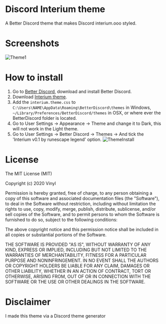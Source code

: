 # Discord Interium theme
A Better Discord theme that makes Discord interium.ooo styled.

# Screenshots
![Theme1](https://a.pomf.cat/qfnylb.PNG)

# How to install
1. Go to [Better Discord](https://betterdiscord.net/home/), download and install Better Discord.
2. Download [Interium theme](https://github.com/vinyl420/discord-interium-theme/releases/download/0.2.1/interium.theme.css).
3. Add the ```interium.theme.css``` to ```C:\Users\NAME\AppData\Roaming\BetterDiscord\themes``` in Windows, ```~/Library/Preferences/BetterDiscord/themes``` in OSX, or where ever the BetterDiscord folder is located.
4. Go to User Settings -> Appearance -> Theme and change it to Dark, this will not work in the Light theme.
5. Go to User Settings -> Better Discord -> Themes -> And tick the 'Interium v0.1 by runescape legend' option.
![ThemeInstall](https://a.pomf.cat/iiqjcp.PNG)

# License

The MIT License (MIT)

Copyright (c) 2020 Vinyl

Permission is hereby granted, free of charge, to any person obtaining a copy
of this software and associated documentation files (the "Software"), to deal
in the Software without restriction, including without limitation the rights
to use, copy, modify, merge, publish, distribute, sublicense, and/or sell
copies of the Software, and to permit persons to whom the Software is
furnished to do so, subject to the following conditions:

The above copyright notice and this permission notice shall be included in all
copies or substantial portions of the Software.

THE SOFTWARE IS PROVIDED "AS IS", WITHOUT WARRANTY OF ANY KIND, EXPRESS OR
IMPLIED, INCLUDING BUT NOT LIMITED TO THE WARRANTIES OF MERCHANTABILITY,
FITNESS FOR A PARTICULAR PURPOSE AND NONINFRINGEMENT. IN NO EVENT SHALL THE
AUTHORS OR COPYRIGHT HOLDERS BE LIABLE FOR ANY CLAIM, DAMAGES OR OTHER
LIABILITY, WHETHER IN AN ACTION OF CONTRACT, TORT OR OTHERWISE, ARISING FROM,
OUT OF OR IN CONNECTION WITH THE SOFTWARE OR THE USE OR OTHER DEALINGS IN THE
SOFTWARE.


# Disclaimer
I made this theme via a Discord theme generator
